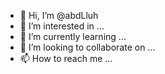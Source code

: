 - 👋 Hi, I’m @abdLluh
- 👀 I’m interested in ...
- 🌱 I’m currently learning ...
- 💞️ I’m looking to collaborate on ...
- 📫 How to reach me ...

<!---
abdLluh/abdLluh is a ✨ special ✨ repository because its `README.md` (this file) appears on your GitHub profile.
You can click the Preview link to take a look at your changes.
--->
